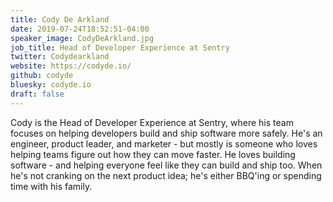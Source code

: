 ```yaml
---
title: Cody De Arkland
date: 2019-07-24T18:52:51-04:00
speaker_image: CodyDeArkland.jpg
job_title: Head of Developer Experience at Sentry
twitter: Codydearkland
website: https://codyde.io/
github: codyde
bluesky: codyde.io
draft: false
---
```


Cody is the Head of Developer Experience at Sentry, where his team focuses on helping developers build and ship software more safely. He's an engineer, product leader, and marketer - but mostly is someone who loves helping teams figure out how they can move faster. He loves building software - and helping everyone feel like they can build and ship too. When he's not cranking on the next product idea; he's either BBQ'ing or spending time with his family.